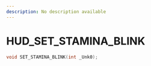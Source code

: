 ```yaml
---
description: No description available 
---
```


# HUD\_SET_STAMINA_BLINK

```cpp
void SET_STAMINA_BLINK(int _Unk0);
```